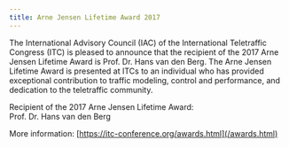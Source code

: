 ```yaml
---
title: Arne Jensen Lifetime Award 2017
---
```


The International Advisory Council (IAC) of the International Teletraffic Congress (ITC) is pleased to announce that the recipient of the 2017 Arne Jensen Lifetime Award is Prof. Dr. Hans van den Berg. The Arne Jensen Lifetime Award is presented at ITCs to an individual who has provided exceptional contribution to traffic modeling, control and performance, and dedication to the teletraffic community.

Recipient of the 2017 Arne Jensen Lifetime Award:<br/>
Prof. Dr. Hans van den Berg

More information:
[https://itc-conference.org/awards.html](/awards.html)